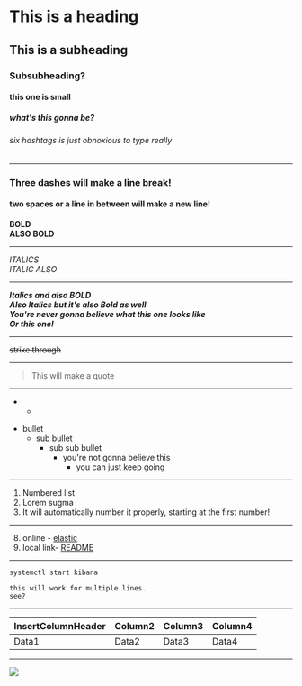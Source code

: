 # This is a heading
## This is a subheading
### Subsubheading?
#### this one is small
##### what's this gonna be?
###### six hashtags is just obnoxious to type really
---
### Three dashes will make a line break!
#### two spaces or a line in between will make a new line!

**BOLD**  
__ALSO BOLD__

---
*ITALICS*  
_ITALIC ALSO_

---
***Italics and also BOLD***  
**_Also Italics but it's also Bold as well_**  
__*You're never gonna believe what this one looks like*__  
___Or this one!___

---

~~strike through~~

---

> This will make a quote
---

* -

- bullet
  - sub bullet
      - sub sub bullet
          - you're not gonna believe this
              - you can just keep going

---

1. Numbered list
212. Lorem sugma
195. It will automatically number it properly, starting at the first number!

---

8. online - [elastic](https://elastic.co)
61. local link- [README](/home/student/NSM-Engineer/README.md)


---

`systemctl start kibana`  

```
this will work for multiple lines.
see?
```

---

| InsertColumnHeader | Column2 | Column3 | Column4 |  
| --- | --- | --- | --- |
| Data1 | Data2 | Data3 | Data4 |

---

<!-- This is how you make a comment! Yes, it's very annoying to have to do-->
<!-- You will have to upload the file to your atom project/GITHUB repo-->
<img src="file name.png">